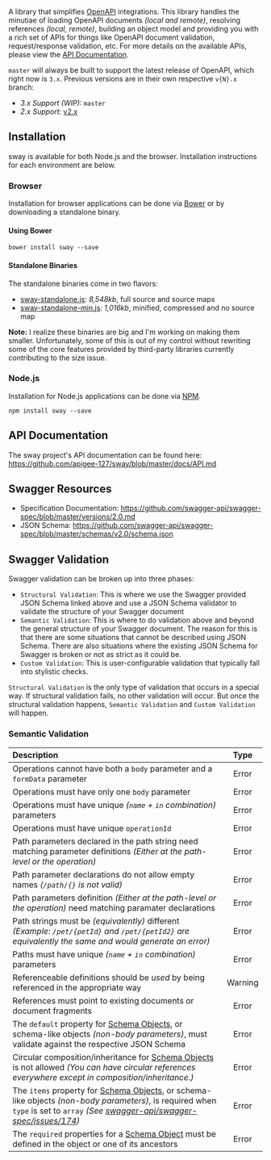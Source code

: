 A library that simplifies [OpenAPI][openapi] integrations.  This library handles the minutiae of loading OpenAPI
documents *(local and remote)*, resolving references *(local, remote)*, building an object model and providing you with
a rich set of APIs for things like OpenAPI document validation, request/response validation, etc.  For more details on
the available APIs, please view the [API Documentation](https://github.com/apigee-127/sway/blob/master/docs/API.md).

`master` will always be built to support the latest release of OpenAPI, which right now is `3.x`.  Previous versions are
in their own respective `v{N}.x` branch:

* _3.x Support (WIP):_ `master`
* _2.x Support:_ [v2.x](https://github.com/apigee-127/sway/tree/v2.x)

## Installation

sway is available for both Node.js and the browser.  Installation instructions for each environment are below.

### Browser

Installation for browser applications can be done via [Bower][bower] or by downloading a standalone binary.

#### Using Bower

```
bower install sway --save
```

#### Standalone Binaries

The standalone binaries come in two flavors:

* [sway-standalone.js](https://raw.github.com/apigee-127/sway/master/browser/sway-standalone.js): _8,548kb_, full source  and source maps
* [sway-standalone-min.js](https://raw.github.com/apigee-127/sway/master/browser/sway-standalone-min.js): _1,016kb_, minified, compressed and no source map

**Note:** I realize these binaries are big and I'm working on making them smaller.  Unfortunately, some of this is out
of my control without rewriting some of the core features provided by third-party libraries currently contributing to
the size issue.

### Node.js

Installation for Node.js applications can be done via [NPM][npm].

```
npm install sway --save
```

## API Documentation

The sway project's API documentation can be found here: https://github.com/apigee-127/sway/blob/master/docs/API.md

## Swagger Resources

* Specification Documentation: https://github.com/swagger-api/swagger-spec/blob/master/versions/2.0.md
* JSON Schema: https://github.com/swagger-api/swagger-spec/blob/master/schemas/v2.0/schema.json

## Swagger Validation

Swagger validation can be broken up into three phases:

* `Structural Validation`: This is where we use the Swagger provided JSON Schema linked above and use a JSON Schema
validator to validate the structure of your Swagger document
* `Semantic Validation`: This is where to do validation above and beyond the general structure of your Swagger document.
The reason for this is that there are some situations that cannot be described using JSON Schema.  There are also
situations where the existing JSON Schema for Swagger is broken or not as strict as it could be.
* `Custom Validation`: This is user-configurable validation that typically fall into stylistic checks.

`Structural Validation` is the only type of validation that occurs in a special way.  If structural validation fails,
no other validation will occur.  But once the structural validation happens, `Semantic Validation` and
`Custom Validation` will happen.

### Semantic Validation

| Description | Type  |
| :---------  | :---: |
| Operations cannot have both a `body` parameter and a `formData` parameter | Error |
| Operations must have only one `body` parameter | Error |
| Operations must have unique *(`name` + `in` combination)* parameters | Error |
| Operations must have unique `operationId` | Error |
| Path parameters declared in the path string need matching parameter definitions *(Either at the path-level or the operation)* | Error |
| Path parameter declarations do not allow empty names *(`/path/{}` is not valid)* | Error |
| Path parameters definition *(Either at the path-level or the operation)* need matching paramater declarations | Error |
| Path strings must be *(equivalently)* different *(Example: `/pet/{petId}` and `/pet/{petId2}` are equivalently the same and would generate an error)* | Error |
| Paths must have unique *(`name` + `in` combination)* parameters | Error |
| Referenceable definitions should be *used* by being referenced in the appropriate way | Warning |
| References must point to existing documents or document fragments | Error |
| The `default` property for [Schema Objects][schema-object], or schema-like objects *(non-body parameters)*, must validate against the respective JSON Schema | Error |
| Circular composition/inheritance for [Schema Objects][schema-object] is not allowed *(You can have circular references everywhere except in composition/inheritance.)* | Error |
| The `items` property for [Schema Objects][schema-object], or schema-like objects *(non-body parameters)*, is required when `type` is set to `array` _(See [swagger-api/swagger-spec/issues/174](https://github.com/swagger-api/swagger-spec/issues/174))_ | Error |
| The `required` properties for a [Schema Object][schema-object] must be defined in the object or one of its ancestors | Error |

[bower]: http://bower.io/
[npm]: https://www.npmjs.org/
[openapi]: https://www.openapis.org/
[schema-object]: https://github.com/swagger-api/swagger-spec/blob/master/versions/2.0.md#schemaObject
